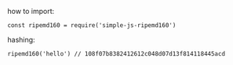 how to import:
```
const ripemd160 = require('simple-js-ripemd160')
```
hashing:
```
ripemd160('hello') // 108f07b8382412612c048d07d13f814118445acd
```
